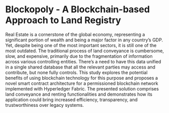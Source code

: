 # Blockopoly - A Blockchain-based Approach to Land Registry

Real Estate is a cornerstone of the global economy, representing a significant portion of wealth and being a major factor in any country’s GDP. Yet, despite being one of the most important sectors, it is still one of the most outdated. The traditional process of land conveyance is cumbersome, slow, and expensive, primarily due to the fragmentation of information across various controlling entities. 
There’s a need to have this data unified in a single shared database that all the relevant parties may access and contribute, but none fully controls. This study explores the potential benefits of using blockchain technology for this purpose and proposes a novel smart contract architecture for a permissioned blockchain network implemented with Hyperledger Fabric. 
The presented solution comprises land conveyance and renting functionalities and demonstrates how its application could bring increased efficiency, transparency, and trustworthiness over legacy systems.
